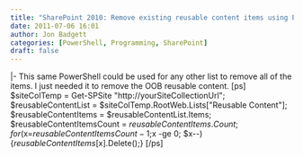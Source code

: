 ```yaml
---
title: "SharePoint 2010: Remove existing reusable content items using PowerShell"
date: 2011-07-06 16:01
author: Jon Badgett
categories: [PowerShell, Programming, SharePoint]
draft: false
---
```

|-
  This same PowerShell could be used for any other list to remove all of the items. I just needed it to remove the OOB reusable content.
  [ps] $siteColTemp = Get-SPSite &quot;http://yourSiteCollectionUrl&quot;; $reusableContentList = $siteColTemp.RootWeb.Lists[&quot;Reusable Content&quot;]; $reusableContentItems = $reusableContentList.Items; $reusableContentItemsCount = $reusableContentItems.Count; for($x=$reusableContentItemsCount-1;$x -ge 0; $x--){$reusableContentItems[$x].Delete();} [/ps]
